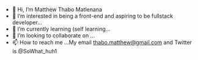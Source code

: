 - 👋 Hi, I’m Matthew Thabo Matlenana
- 👀 I’m interested in being a front-end and aspiring to be fullstack developer...
- 🌱 I’m currently learning (self learning...
- 💞️ I’m looking to collaborate on ...
- 📫 How to reach me ...My email thabo.matthew@gmail.com and Twitter is @SoWhat_huh1

<!---
MatthewThabo/MatthewThabo is a ✨ special ✨ repository because its `README.md` (this file) appears on your GitHub profile.
You can click the Preview link to take a look at your changes.
--->

